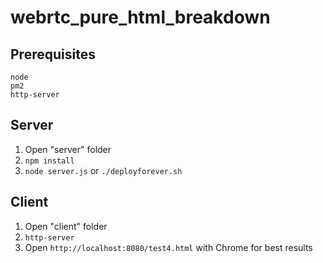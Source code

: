 # webrtc_pure_html_breakdown

## Prerequisites

```
node
pm2
http-server
```

## Server

1. Open "server" folder
2. ```npm install```
3. ```node server.js``` or  ```./deployforever.sh```

## Client

1. Open "client" folder
2. ```http-server```
3. Open ```http://localhost:8080/test4.html``` with Chrome for best results


